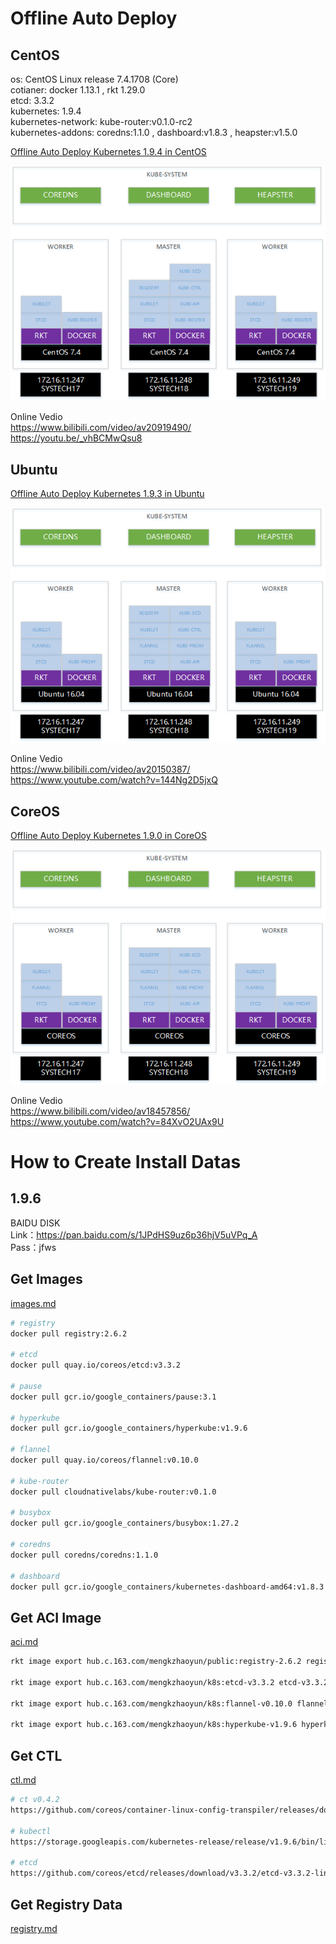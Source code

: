 # Offline Auto Deploy

## CentOS

os: CentOS Linux release 7.4.1708 (Core)<br>
cotianer: docker 1.13.1 , rkt 1.29.0<br>
etcd: 3.3.2<br>
kubernetes: 1.9.4<br>
kubernetes-network: kube-router:v0.1.0-rc2<br>
kubernetes-addons: coredns:1.1.0 , dashboard:v1.8.3 , heapster:v1.5.0

[Offline Auto Deploy Kubernetes 1.9.4 in CentOS](./docs/centos.md)

<img alt="Schema" src="docs/imgs/centos-schema.png">

Online Vedio<br>
https://www.bilibili.com/video/av20919490/<br>
https://youtu.be/_vhBCMwQsu8

## Ubuntu

[Offline Auto Deploy Kubernetes 1.9.3 in Ubuntu](./docs/ubuntu.md)

<img alt="Schema" src="docs/imgs/ubuntu-schema.png">

Online Vedio<br>
https://www.bilibili.com/video/av20150387/<br>
https://www.youtube.com/watch?v=144Ng2D5jxQ

## CoreOS

[Offline Auto Deploy Kubernetes 1.9.0 in CoreOS](./docs/coreos.md)

<img alt="Schema" src="docs/imgs/coreos-schema.png">

Online Vedio<br>
https://www.bilibili.com/video/av18457856/<br>
https://www.youtube.com/watch?v=84XvO2UAx9U

# How to Create Install Datas

## 1.9.6
BAIDU DISK <br>
Link：https://pan.baidu.com/s/1JPdHS9uz6p36hjV5uVPq_A <br>
Pass：jfws

## Get Images

[images.md](./docs/installs/images_v1.9.6.md)
```bash
# registry
docker pull registry:2.6.2

# etcd
docker pull quay.io/coreos/etcd:v3.3.2

# pause
docker pull gcr.io/google_containers/pause:3.1

# hyperkube
docker pull gcr.io/google_containers/hyperkube:v1.9.6

# flannel
docker pull quay.io/coreos/flannel:v0.10.0

# kube-router
docker pull cloudnativelabs/kube-router:v0.1.0

# busybox
docker pull gcr.io/google_containers/busybox:1.27.2

# coredns
docker pull coredns/coredns:1.1.0

# dashboard
docker pull gcr.io/google_containers/kubernetes-dashboard-amd64:v1.8.3
```

## Get ACI Image

[aci.md](./docs/installs/aci_v1.9.6.md)

```bash
rkt image export hub.c.163.com/mengkzhaoyun/public:registry-2.6.2 registry-2.6.2.aci

rkt image export hub.c.163.com/mengkzhaoyun/k8s:etcd-v3.3.2 etcd-v3.3.2.aci

rkt image export hub.c.163.com/mengkzhaoyun/k8s:flannel-v0.10.0 flannel-v0.10.0.aci

rkt image export hub.c.163.com/mengkzhaoyun/k8s:hyperkube-v1.9.6 hyperkube-v1.9.6.aci
```

## Get CTL

[ctl.md](./docs/installs/ctl_v1.9.6.md)

```bash
# ct v0.4.2
https://github.com/coreos/container-linux-config-transpiler/releases/download/v0.4.2/ct-v0.4.2-x86_64-unknown-linux-gnu

# kubectl
https://storage.googleapis.com/kubernetes-release/release/v1.9.6/bin/linux/amd64/kubectl

# etcd
https://github.com/coreos/etcd/releases/download/v3.3.2/etcd-v3.3.2-linux-amd64.tar.gz
```

## Get Registry Data

[registry.md](./docs/installs/registry_v1.9.6.md)